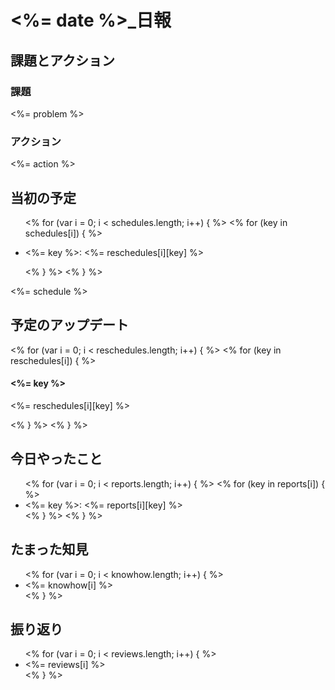 <h1><%= date %>_日報</h1>

## 課題とアクション

### 課題

<%= problem %>

### アクション

<%= action %>

## 当初の予定

<ul>
<% for (var i = 0; i < schedules.length; i++) { %>
    <% for (key in schedules[i]) { %>
<li><p><%= key %>: <%= reschedules[i][key] %></p></li>
    <% } %>
<% } %>
</ul>


<%= schedule %>

## 予定のアップデート

<% for (var i = 0; i < reschedules.length; i++) { %>
    <% for (key in reschedules[i]) { %>
<h4><%= key %></h4>
<p><%= reschedules[i][key] %></p>
    <% } %>
<% } %>

## 今日やったこと

<ul>
<% for (var i = 0; i < reports.length; i++) { %>
    <% for (key in reports[i]) { %>
        <li><%= key %>: <%= reports[i][key] %></li>
    <% } %>
<% } %>
</ul>

## たまった知見

<ul>
<% for (var i = 0; i < knowhow.length; i++) { %>
    <li><%= knowhow[i] %></li>
<% } %>
</ul>

## 振り返り

<ul>
<% for (var i = 0; i < reviews.length; i++) { %>
    <li><%= reviews[i] %></li>
<% } %>
</ul>
